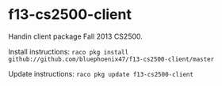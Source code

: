 f13-cs2500-client
==========

Handin client package Fall 2013 CS2500. 

Install instructions:
```raco pkg install github://github.com/bluephoenix47/f13-cs2500-client/master```

Update instructions:
```raco pkg update f13-cs2500-client```
